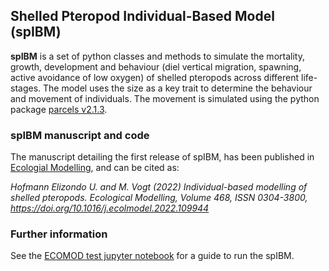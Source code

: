 ## Shelled Pteropod Individual-Based Model (spIBM)

**spIBM** is a set of python classes and methods to simulate the mortality, growth, development and behaviour (diel vertical migration, spawning, active avoidance of low oxygen) of shelled pteropods across different life-stages. The model uses the size as a key trait to determine the behaviour and movement of individuals. The movement is simulated using the python package [parcels v2.1.3](https://doi.org/10.5281/zenodo.3630568).

### spIBM manuscript and code

The manuscript detailing the first release of spIBM, has been published in [Ecologial Modelling](https://doi.org/10.1016/j.ecolmodel.2022.109944), and can be cited as:

*Hofmann Elizondo U. and M. Vogt (2022) Individual-based modelling of shelled pteropods. Ecological Modelling, Volume 468, ISSN 0304-3800, https://doi.org/10.1016/j.ecolmodel.2022.109944*

### Further information

See the [ECOMOD test jupyter notebook](tests/ECOMOD_2022/IBM_test.ipynb) for a guide to run the spIBM.



